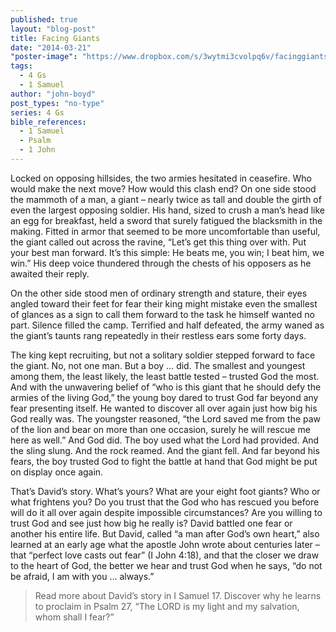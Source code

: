 ```yaml
---
published: true
layout: "blog-post"
title: Facing Giants
date: "2014-03-21"
"poster-image": "https://www.dropbox.com/s/3wytmi3cvolpq6v/facinggiants.jpg"
tags: 
  - 4 Gs
  - 1 Samuel
author: "john-boyd"
post_types: "no-type"
series: 4 Gs
bible_references: 
  - 1 Samuel
  - Psalm
  - 1 John
---
```


Locked on opposing hillsides, the two armies hesitated in ceasefire.  Who would make the next move?  How would this clash end?  On one side stood the mammoth of a man, a giant – nearly twice as tall and double the girth of even the largest opposing soldier.  His hand, sized to crush a man’s head like an egg for breakfast, held a sword that surely fatigued the blacksmith in the making.  Fitted in armor that seemed to be more uncomfortable than useful, the giant called out across the ravine, “Let’s get this thing over with.  Put your best man forward.  It’s this simple: He beats me, you win; I beat him, we win.”  His deep voice thundered through the chests of his opposers as he awaited their reply.  

On the other side stood men of ordinary strength and stature, their eyes angled toward their feet for fear their king might mistake even the smallest of glances as a sign to call them forward to the task he himself wanted no part.  Silence filled the camp.  Terrified and half defeated, the army waned as the giant’s taunts rang repeatedly in their restless ears some forty days.  

The king kept recruiting, but not a solitary soldier stepped forward to face the giant.  No, not one man.  But a boy … did.  The smallest and youngest among them, the least likely, the least battle tested – trusted God the most.  And with the unwavering belief of “who is this giant that he should defy the armies of the living God,” the young boy dared to trust God far beyond any fear presenting itself.  He wanted to discover all over again just how big his God really was.  The youngster reasoned, “the Lord saved me from the paw of the lion and bear on more than one occasion, surely he will rescue me here as well.”  And God did.  The boy used what the Lord had provided.  And the sling slung.  And the rock reamed.  And the giant fell.  And far beyond his fears, the boy trusted God to fight the battle at hand that God might be put on display once again.

That’s David’s story.  What’s yours?  What are your eight foot giants?  Who or what frightens you?  Do you trust that the God who has rescued you before will do it all over again despite impossible circumstances?  Are you willing to trust God and see just how big he really is?  David battled one fear or another his entire life.  But David, called “a man after God’s own heart,” also learned at an early age what the apostle John wrote about centuries later – that “perfect love casts out fear” (I John 4:18), and that the closer we draw to the heart of God, the better we hear and trust God when he says, “do not be afraid, I am with you … always.”  

>Read more about David’s story in I Samuel 17.  Discover why he learns to proclaim in Psalm 27, “The LORD is my light and my salvation, whom shall I fear?”